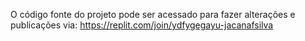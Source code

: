 O código fonte do projeto pode ser acessado para fazer alterações e publicações via: https://replit.com/join/ydfygegayu-jacanafsilva
